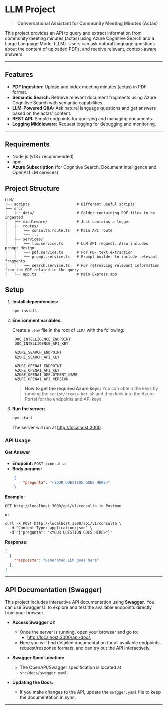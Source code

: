 # LLM Project

> **Conversational Assistant for Community Meeting Minutes (Actas)**

This project provides an API to query and extract information from community meeting minutes (actas) using Azure Cognitive Search and a Large Language Model (LLM). Users can ask natural language questions about the content of uploaded PDFs, and receive relevant, context-aware answers.

---

## Features

- **PDF Ingestion:** Upload and index meeting minutes (actas) in PDF format.
- **Semantic Search:** Retrieve relevant document fragments using Azure Cognitive Search with semantic capabilities.
- **LLM-Powered Q&A:** Ask natural language questions and get answers based on the actas' content.
- **REST API:** Simple endpoints for querying and managing documents.
- **Logging Middleware:** Request logging for debugging and monitoring.

---

## Requirements
- Node.js (v18+ recommended)
- npm
- **Azure Subscription** (for Cognitive Search, Document Intelligence and OpenAI LLM services)

## Project Structure
```
LLM/
|── scripts                     # Different useful scripts
├── src/
│   ├── data/                   # Folder containing PDF files to be ingested
│   ├── middleware/             # Just contains a logger
│   ├── routes/
│   │   └── consulta.route.ts   # Main API route
│   │   └── ...
│   ├── services/
│   │   └── llm.service.ts      # LLM API request. Also includes prompt design
│   │   └── pdf.service.ts      # For PDF text extraction
│   │   └── prompt.service.ts   # Prompt builder to include relevant fragments
│   │   └── search.service.ts   # For retreiving relevant information from the PDF related to the query
│   └── app.ts                  # Main Express app
```


## Setup

1. **Install dependencies:**
   ```bash
   npm install
   ```

2. **Environment variables:**

   Create a `.env` file in the root of `LLM/` with the following:
   ```
    DOC_INTELLIGENCE_ENDPOINT
    DOC_INTELLIGENCE_API_KEY

    AZURE_SEARCH_ENDPOINT
    AZURE_SEARCH_API_KEY

    AZURE_OPENAI_ENDPOINT
    AZURE_OPENAI_API_KEY
    AZURE_OPENAI_DEPLOYMENT_NAME
    AZURE_OPENAI_API_VERSION
   ```
   > **How to get the required Azure keys:**
   > You can obtein the keys by running the `script/create-bot.sh` and then look into the Azure Portal for the endpoints and API keys.

3. **Run the server:**
   ```bash
   npm start
   ```
   The server will run at [http://localhost:3000](http://localhost:3000).


### API Usage

#### Get Answer

- **Endpoint:** `POST /consulta`
- **Body params:**
```json
    {
        "pregunta": "<YOUR QUESTION GOES HERE>"
    }
```

**Example:**
```
GET http://localhost:3000/api/v1/consulta in Postman

or 

curl -X POST http://localhost:3000/api/v1/consulta \
  -H "Content-Type: application/json" \
  -d '{"pregunta": "<YOUR QUESTION GOES HERE>"}'
```

**Response:**
```json
[
  {
    "respuesta": "Generated LLM goes here"
  },
]
```

---

## API Documentation (Swagger)

This project includes interactive API documentation using **Swagger**. You can use Swagger UI to explore and test the available endpoints directly from your browser.

- **Access Swagger UI:**
  - Once the server is running, open your browser and go to:
    - [http://localhost:3000/api-docs](http://localhost:3000/api-docs)
  - Here you will find detailed documentation for all available endpoints, request/response formats, and can try out the API interactively.

- **Swagger Spec Location:**
  - The OpenAPI/Swagger specification is located at `src/docs/swagger.yaml`.

- **Updating the Docs:**
  - If you make changes to the API, update the `swagger.yaml` file to keep the documentation in sync.

---
